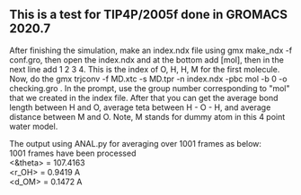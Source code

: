 ## This is a test for TIP4P/2005f done in GROMACS 2020.7  
After finishing the simulation, make an index.ndx file using gmx make_ndx -f conf.gro, then open the index.ndx and at the bottom add [mol], then in the next line add 1 2 3 4. This is the index of O, H, H, M for the first molecule. Now, do the gmx trjconv -f MD.xtc -s MD.tpr -n index.ndx -pbc mol -b 0 -o checking.gro . In the prompt, use the group number corresponding to "mol" that we created in the index file. After that you can get the average bond length between H and O, average teta between H - O - H, and average distance between M and O. Note, M stands for dummy atom in this 4 point water model.  

The output using ANAL.py for averaging over 1001 frames as below:  
1001 frames have been processed  
<&theta> = 107.4163  
<r_OH> = 0.9419  A  
<d_OM> = 0.1472  A  
